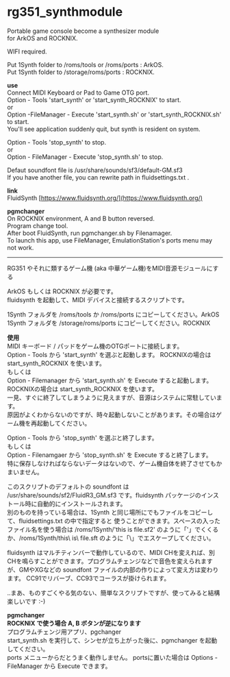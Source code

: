 # rg351_synthmodule
Portable game console become a synthesizer module  
for ArkOS and ROCKNIX.  

WIFI required.  

Put 1Synth folder to /roms/tools or /roms/ports : ArkOS.  
Put 1Synth folder to /storage/roms/ports : ROCKNIX.  
   
**use**  
Connect MIDI Keyboard or Pad to Game OTG port.  
Option - Tools 'start_synth' or 'start_synth_ROCKNIX' to start.  
or  
Option -FileManager - Execute 'start_synth.sh' or 'start_synth_ROCKNIX.sh' to start.  
You'll see application suddenly quit, but synth is resident on system.

  
Option - Tools 'stop_synth' to stop.  
or  
Option - FileManager - Execute 'stop_synth.sh' to stop.  
  
Defaut soundfont file is /usr/share/sounds/sf3/default-GM.sf3  
If you have another file, you can rewrite path in fluidsettings.txt .  

**link**  
FluidSynth [https://www.fluidsynth.org/](https://www.fluidsynth.org/)  
  
  
**pgmchanger**  
On ROCKNIX environment, A and B button reversed.   
Program change tool.  
After boot FluidSynth, run pgmchanger.sh by Filenamager.  
To launch this app, use FileManager, EmulationStation's ports menu may not work.  
  
----
RG351 やそれに類するゲーム機 (aka 中華ゲーム機)をMIDI音源モジュールにする  
  
ArkOS もしくは ROCKNIX が必要です。  
fluidsynth を起動して、MIDI デバイスと接続するスクリプトです。  
  
1Synth フォルダを /roms/tools か /roms/ports にコピーしてください。ArkOS  
1Synth フォルダを /storage/roms/ports にコピーしてください。ROCKNIX  
    
**使用**  
MIDI キーボード / パッドをゲーム機のOTGポートに接続します。  
Option - Tools から 'start_synth' を選ぶと起動します。 ROCKNIXの場合は start_synth_ROCKNIX を使います。    
もしくは  
Option - Filemanager から 'start_synth.sh' を Execute すると起動します。 ROCKNIXの場合は start_synth_ROCKNIX を使います。    
一見、すぐに終了してしまうように見えますが、音源はシステムに常駐しています。  
原因がよくわからないのですが、時々起動しないことがあります。その場合はゲーム機を再起動してください。  

Option - Tools から 'stop_synth' を選ぶと終了します。  
もしくは  
Option - Filenamgaer から 'stop_synth.sh' を Execute すると終了します。  
特に保存しなければならないデータはないので、ゲーム機自体を終了させてもかまいません。  

このスクリプトのデフォルトの soundfont は /usr/share/sounds/sf2/FluidR3_GM.sf3 です。fluidsynth パッケージのインストール時に自動的にインストールされます。  
別のものを持っている場合は、1Synth と同じ場所にでもファイルをコピーして、fluidsettings.txt の中で指定すると
使うことができます。スペースの入ったファイル名を使う場合は /roms/1Synth/'this is file.sf2' のように「'」でくくるか、/roms/1Synth/this\ is\ file.sft のように「\」でエスケープしてください。  

fluidsynth はマルチティンバーで動作しているので、MIDI CHを変えれば、別CHを鳴らすことができます。プログラムチェンジなどで音色を変えられますが、GMやXGなどの soundfont ファイルの内部の作りによって変え方は変わります。 CC91でリバーブ、CC93でコーラスが掛けられます。  


..まあ、ものすごくやる気のない、簡単なスクリプトですが、使ってみると結構楽しいです :-)  
  
**pgmchanger**  
**ROCKNIX で使う場合 A, B ボタンが逆になります**  
プログラムチェンジ用アプリ、pgchanger  
start_synth.sh を実行して、シンセが立ち上がった後に、pgmchanger を起動してください。  
ports メニューからだとうまく動作しません。  portsに置いた場合は Options -FileManager から Execute できます。  
